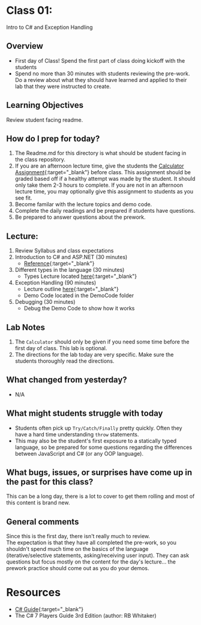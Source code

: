 # Class 01:

Intro to C# and Exception Handling

## Overview 
* First day of Class! Spend the first part of class doing kickoff with the students
* Spend no more than 30 minutes with students reviewing the pre-work. Do a review about what they should have learned and applied to their lab that they were instructed to create. 
 
## Learning Objectives
Review student facing readme.

## How do I prep for today?

1. The Readme.md for this directory is what should be student facing in the class repository.
1. If you are an afternoon lecture time, give the students the [Calculator Assignment](../lab/Calculator.md){:target="_blank"}  before class. This assignment should be graded based off if a healthy attempt was made by the student. It should only take them 2-3 hours to complete. If you are not in an afternoon lecture time, you may optionally give this assignment to students as you see fit.
1. Become familar with the lecture topics and demo code.
1. Complete the daily readings and be prepared if students have questions.
1. Be prepared to answer questions about the prework. 

## Lecture:

1. Review Syllabus and class expectations
1. Introduction to C# and ASP.NET (30 minutes)
	- [Reference](https://docs.microsoft.com/en-us/dotnet/csharp/getting-started/introduction-to-the-csharp-language-and-the-net-framework){:target="_blank"} 
1. Different types in the language (30 minutes)
	- Types Lecture located [here]("../Resources/Types.md"){:target="_blank"} 
1. Exception Handling (90 minutes) 
	- Lecture outline [here]("../Resources/ExceptionHandling.md"){:target="_blank"} 
	- Demo Code located in the DemoCode folder
1. Debugging (30 minutes)
	- Debug the Demo Code to show how it works

## Lab Notes
1. The `Calculator` should only be given if you need some time before the first day of class. This lab is optional.
1. The directions for the lab today are very specific. Make sure the students thoroughly read the directions. 
 
## What changed from yesterday? 
- N/A

## What might students struggle with today
- Students often pick up `Try/Catch/Finally` pretty quickly. Often they have a hard time understanding `throw` statements.
- This may also be the student's first exposure to a statically typed language, so be prepared for some questions regarding the differences
between JavaScript and C# (or any OOP language).

## What bugs, issues, or surprises have come up in the past for this class?
This can be a long day, there is a lot to cover to get them rolling and most of this content is brand new. 

## General comments
Since this is the first day, there isn't really much to review. <br />
The expectation is that they have all completed the pre-work, so you shouldn't spend much time on the 
basics of the language (iterative/selective statements, asking/receiving user input). They can ask questions
but focus mostly on the content for the day's lecture... the prework practice should come out as you do your demos. 

# Resources

- [C# Guide](https://docs.microsoft.com/en-us/dotnet/csharp/index){:target="_blank"} 
- The C# 7 Players Guide 3rd Edition (author: RB Whitaker)
